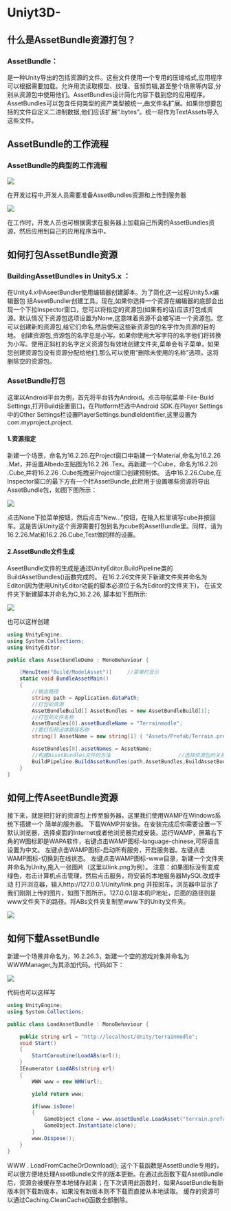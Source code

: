 # Uniyt3D-

## 什么是AssetBundle资源打包？

### AssetBundle：
是一种Unity导出的包括资源的文件。这些文件使用一个专用的压缩格式,应用程序可以根据需要加载。允许用流读取模型、纹理、音频剪辑,甚至整个场景等内容,分别从资源包中使用他们。AssetBundles设计简化内容下载到您的应用程序。AssetBundles可以包含任何类型的资产类型被统一,由文件名扩展。如果你想要包括的文件自定义二进制数据,他们应该扩展“.bytes”。统一将作为TextAssets导入这些文件。

## AssetBundle的工作流程

### AssetBundle的典型的工作流程

![](https://nts.newbieol.com/static/k25/03_%E5%BC%95%E6%93%8E%E9%AB%98%E7%BA%A7%E8%BF%9B%E9%98%B6/%E6%95%B0%E6%8D%AE%E5%A4%84%E7%90%86%E5%8F%8AHTTP%E5%BA%94%E7%94%A8/AssetBundle/images/Image1.png)

在开发过程中,开发人员需要准备AssetBundles资源和上传到服务器

![](https://nts.newbieol.com/static/k25/03_%E5%BC%95%E6%93%8E%E9%AB%98%E7%BA%A7%E8%BF%9B%E9%98%B6/%E6%95%B0%E6%8D%AE%E5%A4%84%E7%90%86%E5%8F%8AHTTP%E5%BA%94%E7%94%A8/AssetBundle/images/Image2.png)

在工作时，开发人员也可根据需求在服务器上加载自己所需的AssetBundles资源，然后应用到自己的应用程序当中。

## 如何打包AssetBundle资源

### BuildingAssetBundles in Unity5.x ：
在Unity4.x中AseetBundler使用编辑器创建脚本。为了简化这一过程Unity5.x编辑器包 括AseetBundler创建工具。现在,如果你选择一个资源在编辑器的底部会出现一个下拉Inspector窗口，您可以将指定的资源包(如果有的话)应该打包成资源。默认情况下资源包选项设置为None,这意味着资源不会被写进一个资源包。您可以创建新的资源包,给它们命名,然后使用这些新资源包的名字作为资源的目的地。
创建资源包,资源包的名字总是小写。如果你使用大写字符的名字他们将转换为小写。使用正斜杠的名字定义资源包有效地创建文件夹,菜单会有子菜单，如果您创建资源包没有资源分配给他们,那么可以使用“删除未使用的名称”选项。这将删除空的资源包。

### AssetBundle打包
这里以Android平台为例，首先将平台转为Android。点击导航菜单-File-Build Settings,打开Build设置窗口，在Platform栏选中Android SDK.在Player Settings中的Other Settings栏设置PlayerSettings.bundleIdentifier,这里设置为com.myproject.project.

#### 1.资源指定

新建一个场景，命名为16.2.26.在Project窗口中新建一个Material,命名为16.2.26 .Mat，并设置Albedo主贴图为16.2.26 .Tex。再新建一个Cube，命名为16.2.26 .Cube,并将16.2.26 .Cube拖拽至Project窗口创建预制体。
选中16.2.26.Cube,在Inspector窗口的最下方有一个栏AssetBundle,此栏用于设置哪些资源将导出AssetBundle包，如图下图所示：

![](https://nts.newbieol.com/static/k25/03_%E5%BC%95%E6%93%8E%E9%AB%98%E7%BA%A7%E8%BF%9B%E9%98%B6/%E6%95%B0%E6%8D%AE%E5%A4%84%E7%90%86%E5%8F%8AHTTP%E5%BA%94%E7%94%A8/AssetBundle/images/Image3.pnghttps://nts.newbieol.com/static/k25/03_%E5%BC%95%E6%93%8E%E9%AB%98%E7%BA%A7%E8%BF%9B%E9%98%B6/%E6%95%B0%E6%8D%AE%E5%A4%84%E7%90%86%E5%8F%8AHTTP%E5%BA%94%E7%94%A8/AssetBundle/images/Image3.png)

点击None下拉菜单按钮，然后点击“New…”按钮，在输入栏里填写cube并按回车。这是告诉Unity这个资源需要打包到名为cube的AssetBundle里。同样，请为16.2.26.Mat和16.2.26.Cube,Text做同样的设置。

#### 2.AssetBundle文件生成

AseetBundle文件的生成是通过UnityEditor.BuildPipeline类的BuildAssetBundles()函数完成的。
在16.2.26文件夹下新建文件夹并命名为Editor(因为使用UnityEditor功能的脚本必须位于名为Editor的文件夹下)，
在该文件夹下新建脚本并命名为C_16.2.26,
脚本如下图所示:

![](https://nts.newbieol.com/static/k25/03_%E5%BC%95%E6%93%8E%E9%AB%98%E7%BA%A7%E8%BF%9B%E9%98%B6/%E6%95%B0%E6%8D%AE%E5%A4%84%E7%90%86%E5%8F%8AHTTP%E5%BA%94%E7%94%A8/AssetBundle/images/Image4.png)

也可以这样创建
```c#
using UnityEngine;
using System.Collections;
using UnityEditor;

public class AssetbundleDemo : MonoBehaviour {

	[MenuItem("Build/ModelAsset")]     //菜单栏显示
    static void BundleAssetMain()
    {   
        //输出路径
        string path = Application.dataPath;
        //打包的资源
        AssetBundleBuild[] AssetBundles = new AssetBundleBuild[1];
        //打包的文件名称
        AssetBundles[0].assetBundleName = "Terrainmodle";
        //要打包预设体路径名称
        string[] AssetName = new string[1] { "Assets/Prefab/Terrain.prefab"};

        AssetBundles[0].assetNames = AssetName;
        //构建AssetBundles文件的方法                      //选择资源包的关系类型                           //打包的目标平台
        BuildPipeline.BuildAssetBundles(path,AssetBundles,BuildAssetBundleOptions.DeterministicAssetBundle,BuildTarget.StandaloneWindows64);
    }
}
```
## 如何上传AseetBundle资源

接下来，就是把打好的资源包上传至服务器。这里我们使用WAMP在Windows系统下搭建一个
简单的服务器。
下载WAMP并安装。在安装完成后你需要设置一下默认浏览器，选择桌面的Internet或者他浏览器完成安装。运行WAMP，屏幕右下角的W图标即是WAPA软件，右键点击WAMP图标-language-chinese,可将语言设置为中文。
左键点击WAMP图标-启动所有服务，开启服务器。左键点击WAMP图标-切换到在线状态。
左键点击WAMP图标-www目录，新建一个文件夹并命名为Unity,拖入一张图片（这里以link.png为例）。
注意：如果图标没有变成绿色，右击计算机点击管理，然后点击服务，将安装的本地服务器MySQL改成手动
打开浏览器，输入http://127.0.0.1/Unity/link.png 并按回车，浏览器中显示了我们刚刚上传的图片，如图下图所示。127.0.0.1是本机IP地址，后面的路径则是www文件夹下的路径。将ABs文件夹复制至www下的Unity文件夹。

![](https://nts.newbieol.com/static/k25/03_%E5%BC%95%E6%93%8E%E9%AB%98%E7%BA%A7%E8%BF%9B%E9%98%B6/%E6%95%B0%E6%8D%AE%E5%A4%84%E7%90%86%E5%8F%8AHTTP%E5%BA%94%E7%94%A8/AssetBundle/images/Image5.png0)

## 如何下载AssetBundle

新建一个场景并命名为，16.2.26.3，新建一个空的游戏对象并命名为WWWManager,为其添加代码。代码如下：

![](https://nts.newbieol.com/static/k25/03_%E5%BC%95%E6%93%8E%E9%AB%98%E7%BA%A7%E8%BF%9B%E9%98%B6/%E6%95%B0%E6%8D%AE%E5%A4%84%E7%90%86%E5%8F%8AHTTP%E5%BA%94%E7%94%A8/AssetBundle/images/Image6.png)

代码也可以这样写

```c#
using UnityEngine;
using System.Collections;

public class LoadAssetBundle : MonoBehaviour {

    public string url = "http://localhost/Unity/terrainmodle";
    void Start()
    {
        StartCoroutine(LoadABs(url));
    }
    IEnumerator LoadABs(string url)
    {
        WWW www = new WWW(url);

        yield return www;

        if(www.isDone)
        {
            GameObject clone = www.assetBundle.LoadAsset("terrain.prefab") as GameObject;
            GameObject.Instantiate(clone);
        }
        www.Dispose();
    }
}
```

WWW . LoadFromCacheOrDownload(); 这个下载函数是AssetBundle专用的，可以很方便地处理AssetBundle文件的版本更新。在通过此函数下载AssetBundle后，资源会被缓存至本地储存起来；在下次调用此函数时，如果AssetBundle有新版本则下载新版本，如果没有新版本则不下载而直接从本地读取。
缓存的资源可以通过Caching.CleanCache()函数全部删除。



